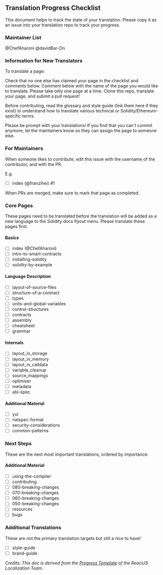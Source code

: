 ## Translation Progress Checklist

This document helps to track the state of your translation. Please copy it as an issue into your translation repo to track your progress.

### Maintainer List

@ChefAharoni
@davidBar-On

### Information for New Translators

To translate a page:

Check that no one else has claimed your page in the checklist and comments below.
Comment below with the name of the page you would like to translate. Please take only one page at a time.
Clone this repo, translate your page, and submit a pull request!

Before contributing, read the glossary and style guide (link them here if they exist) to understand how to translate various technical or Solidity/Ethereum-specific terms.

Please be prompt with your translations! If you find that you can't commit anymore, let the maintainers know so they can assign the page to someone else.

### For Maintainers

When someone likes to contribute, edit this issue with the username of the contributor, and with the PR.

E.g.

- [ ] index (@franzihei) #1

When PRs are merged, make sure to mark that page as completed.

### Core Pages

These pages need to be translated before the translation will be added as a new language to the Solidity docs flyout menu. Please translate these pages first.

#### Basics

- [ ] index (@ChefAharoni)
- [ ] intro-to-smart-contracts
- [ ] installing-solidity
- [ ] solidity-by-example

#### Language Description

- [ ] layout-of-source-files
- [ ] structure-of-a-contract
- [ ] types
- [ ] units-and-global-variables
- [ ] control-structures
- [ ] contracts
- [ ] assembly
- [ ] cheatsheet
- [ ] grammar

#### Internals

- [ ] layout_in_storage
- [ ] layout_in_memory
- [ ] layout_in_calldata
- [ ] variable_cleanup
- [ ] source_mappings
- [ ] optimiser
- [ ] metadata
- [ ] abi-spec

#### Additional Material

- [ ] yul
- [ ] natspec-format
- [ ] security-considerations
- [ ] common-patterns

### Next Steps

These are the next most important translations, ordered by importance:

#### Additional Material

- [ ] using-the-compiler
- [ ] contributing
- [ ] 080-breaking-changes
- [ ] 070-breaking-changes
- [ ] 060-breaking-changes
- [ ] 050-breaking-changes
- [ ] resources
- [ ] bugs

### Additional Translations

These are not the primary translation targets but still a nice to have!

- [ ] style-guide
- [ ] brand-guide

_Credits: This doc is derived from the [Progress Template](https://github.com/reactjs/reactjs.org-translation/blob/master/PROGRESS.template.md) of the ReactJS Localization Team._

